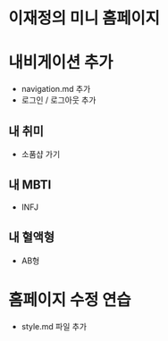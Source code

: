 # 이재정의 미니 홈페이지

# 내비게이션 추가

- navigation.md 추가
- 로그인 / 로그아웃 추가

## 내 취미

- 소품샵 가기

## 내 MBTI

- INFJ

## 내 혈액형

- AB형

# 홈페이지 수정 연습

- style.md 파일 추가

